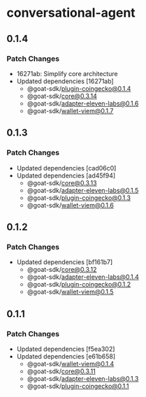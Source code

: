 # conversational-agent

## 0.1.4

### Patch Changes

- 16271ab: Simplify core architecture
- Updated dependencies [16271ab]
  - @goat-sdk/plugin-coingecko@0.1.4
  - @goat-sdk/core@0.3.14
  - @goat-sdk/adapter-eleven-labs@0.1.6
  - @goat-sdk/wallet-viem@0.1.7

## 0.1.3

### Patch Changes

- Updated dependencies [cad06c0]
- Updated dependencies [ad45f94]
  - @goat-sdk/core@0.3.13
  - @goat-sdk/adapter-eleven-labs@0.1.5
  - @goat-sdk/plugin-coingecko@0.1.3
  - @goat-sdk/wallet-viem@0.1.6

## 0.1.2

### Patch Changes

- Updated dependencies [bf161b7]
  - @goat-sdk/core@0.3.12
  - @goat-sdk/adapter-eleven-labs@0.1.4
  - @goat-sdk/plugin-coingecko@0.1.2
  - @goat-sdk/wallet-viem@0.1.5

## 0.1.1

### Patch Changes

- Updated dependencies [f5ea302]
- Updated dependencies [e61b658]
  - @goat-sdk/wallet-viem@0.1.4
  - @goat-sdk/core@0.3.11
  - @goat-sdk/adapter-eleven-labs@0.1.3
  - @goat-sdk/plugin-coingecko@0.1.1
